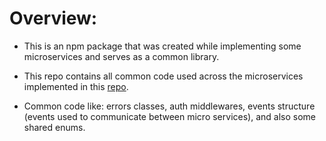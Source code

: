 # Overview:

  - This is an npm package that was created while implementing some microservices and serves as a common library.

  - This repo contains all common code used across the microservices implemented in this [repo](https://github.com/mu-majid/Microservices-Nodejs-React/tree/master/GitTix).

  - Common code like: errors classes, auth middlewares, events structure (events used to communicate between micro services), and also some shared enums.